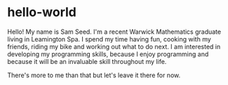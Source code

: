 # hello-world
Hello! My name is Sam Seed. I'm a recent Warwick Mathematics graduate living in Leamington Spa. I spend my time having fun, cooking with my friends, riding my bike and working out what to do next. I am interested in developing my programming skills, because I enjoy programming and because it will be an invaluable skill throughout my life.

There's more to me than that but let's leave it there for now.
